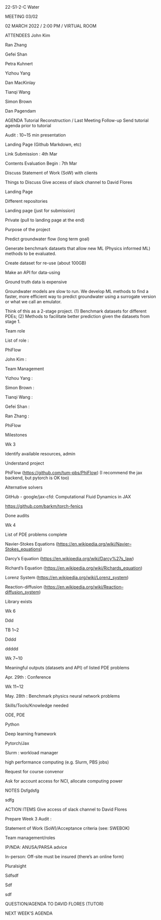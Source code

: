 22-S1-2-C Water

MEETING 03/02


02 MARCH 2022 / 2:00 PM / VIRTUAL ROOM 

ATTENDEES
John Kim

Ran Zhang 

Gefei Shan

Petra Kuhnert

Yizhou Yang

Dan MacKinlay

Tianqi Wang

Simon Brown

Dan Pagendam

AGENDA
Tutorial Reconstruction / Last Meeting Follow-up 
Send tutorial agenda prior to tutorial

Audit : 10~15 min presentation

Landing Page (Github Markdown, etc)

Link Submission : 4th Mar

Contents Evaluation Begin : 7th Mar

Discuss Statement of Work (SoW) with clients

 

Things to Discuss
Give access of slack channel to David Flores

Landing Page

Different repositories

Landing page (just for submission)

Private (pull to landing page at the end)

 




Purpose of the project

 

Predict groundwater flow (long term goal)

Generate benchmark datasets that allow new ML (Physics informed ML) methods to be evaluated.

Create dataset for re-use (about 100GB)

Make an API for data-using

Ground truth data is expensive

Groundwater models are slow to run. We develop ML methods to find a faster, more efficient way to predict groundwater using a surrogate version or what we call an emulator.

Think of this as a 2-stage project.  (1) Benchmark datasets for different PDEs; (2) Methods to facilitate better prediction given the datasets from stage 1.




Team role

List of role : 

PhiFlow

John Kim :

Team Management

 

Yizhou Yang :

 

Simon Brown :

 

Tianqi Wang :

 

Gefei Shan :

 

Ran Zhang :

PhiFlow




Milestones

Wk 3

Identify available resources, admin

Understand project

PhiFlow (https://github.com/tum-pbs/PhiFlow) (I recommend the jax backend, but pytorch is OK too)

Alternative solvers

GitHub - google/jax-cfd: Computational Fluid Dynamics in JAX 

https://github.com/barkm/torch-fenics 

Done audits

Wk 4

 

List of PDE problems complete

Navier-Stokes Equations (https://en.wikipedia.org/wiki/Navier–Stokes_equations)

Darcy’s Equation (https://en.wikipedia.org/wiki/Darcy%27s_law)

Richard’s Equation (https://en.wikipedia.org/wiki/Richards_equation)

Lorenz System (https://en.wikipedia.org/wiki/Lorenz_system)

Reaction-diffusion (https://en.wikipedia.org/wiki/Reaction–diffusion_system)

Library exists

Wk 6

Ddd

 

TB 1~2

Dddd

ddddd




Wk 7~10 

Meaningful outputs (datasets and API) of listed PDE problems 

Apr. 29th : Conference

Wk 11~12 

May. 28th : Benchmark physics neural network problems




Skills/Tools/Knowledge needed

ODE, PDE

Python

Deep learning framework

Pytorch/Jax

Slurm : workload manager 

high performance computing (e.g. Slurm, PBS jobs)




Request for course convenor

Ask for account access for NCI, allocate computing power

 

NOTES
Dsfgdsfg

sdfg

ACTION ITEMS
Give access of slack channel to David Flores

Prepare Week 3 Audit :

Statement of Work (SoW)/Acceptance criteria (see: SWEBOK)

Team management/roles

IP/NDA: ANUSA/PARSA advice

In-person: Off-site must be insured (there’s an online form)

Pluralsight

Sdfsdf

Sdf

sdf

QUESTION/AGENDA TO DAVID FLORES (TUTOR)
 

NEXT WEEK’S AGENDA